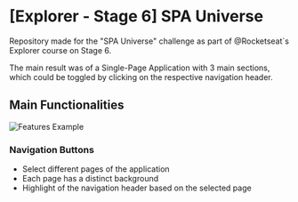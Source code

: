 # [Explorer - Stage 6] SPA Universe

Repository made for the "SPA Universe" challenge as part of @Rocketseat`s Explorer course on Stage 6.

The main result was of a Single-Page Application with 3 main sections, which could be toggled by clicking on the respective navigation header.

## Main Functionalities

![Features Example](https://i.imgur.com/J4ZViOm.gif)

### Navigation Buttons
- Select different pages of the application 
- Each page has a distinct background
- Highlight of the navigation header based on the selected page 
